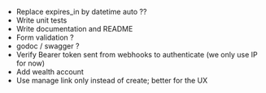 - Replace expires_in by datetime auto ??
- Write unit tests
- Write documentation and README
- Form validation ?
- godoc / swagger ?
- Verify Bearer token sent from webhooks to authenticate (we only use IP for now)
- Add wealth account
- Use manage link only instead of create; better for the UX
